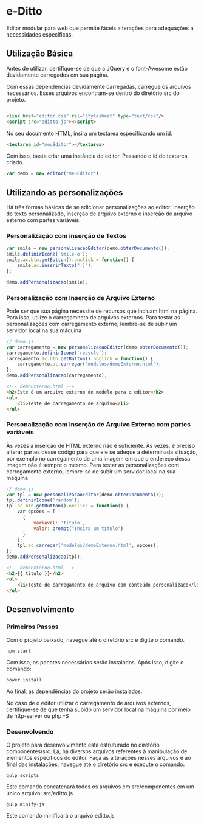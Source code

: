 # e-Ditto
Editor modular para web que permite fáceis alterações para adequações a necessidades específicas.

## Utilização Básica

Antes de utilizar, certifique-se de que a JQuery e o  font-Awesome estão devidamente carregados em sua página. 

Com essas dependências devidamente carregadas, carregue os arquivos necessários. Esses arquivos encontram-se dentro do diretório src do projeto.

```html

<link href="editor.css" rel="stylesheet" type="text/css"/>
<script src="editto.js"></script>

```
No seu documento HTML, insira um textarea especificando um id.

```html
<textarea id="meuEditor"></textarea>

```

Com isso, basta criar uma instância do editor. Passando o id do textarea criado.

```javascript
var demo = new editor("meuEditor");
```

## Utilizando as personalizações

Há três formas básicas de se adicionar personalizações ao editor: inserção de texto personalizado, inserção de arquivo externo e inserção de arquivo esterno com partes variáveis.

### Personalização com inserção de Textos
```javascript
var smile = new personalizacaoEditor(demo.obterDocumento());
smile.definirIcone('smile-o');
smile.ac.btn.getButton().onclick = function() {
    smile.ac.inserirTexto(":)");
};

demo.addPersonalizacao(smile);

```

### Personalização com Inserção de Arquivo Externo
Pode ser que sua página necessite de recursos que incluam html na página. Para isso, utilize o carregamneto de arquivos externos.
Para testar as personalizações com carregamento externo, lembre-se de subir um servidor local na sua máquina
```javascript
// demo.js
var carregamento = new personalizacaoEditor(demo.obterDocumento());
carregamento.definirIcone('recycle');
carregamento.ac.btn.getButton().onclick = function() {
    carregamento.ac.carregar('modelos/demoExterno.html');
};
demo.addPersonalizacao(carregamento);
```
```html
<!-- demoExterno.html -->
<h2>Este é um arquivo externo de modelo para o editor</h2>
<ul>
    <li>Teste de carregamento de arquivo</li>
</ul>

```

### Personalização com Inserção de Arquivo Externo com partes variáveis

Às vezes a inserção de HTML externo não é suficiente. Às vezes, é preciso alterar partes desse código para que ele se adeque a determinada situação, por exemplo no carregamento de uma imagem em que o endereço dessa imagem não é sempre o mesmo.
Para testar as personalizações com carregamento externo, lembre-se de subir um servidor local na sua máquina
```javascript
// demo.js
var tpl = new personalizacaoEditor(demo.obterDocumento());
tpl.definirIcone('random');
tpl.ac.btn.getButton().onclick = function() {
    var opcoes = [
      { 
          variavel: 'titulo',
          valor: prompt("Insira um título")
      }
    ];
    tpl.ac.carregar('modelos/demoExterno.html', opcoes);
};
demo.addPersonalizacao(tpl);
```
```html
<!-- demoExterno.html -->
<h2>{{ titulo }}</h2>
<ul>
    <li>Teste de carregamento de arquivo com conteúdo personalizado</li>
</ul>

```

## Desenvolvimento
### Primeiros Passos
Com o projeto baixado, navegue até o diretório src e digite o comando.
```
npm start
```
Com isso, os pacotes necessários serão instalados. Após isso, digite o comando:
```
bower install
```
Ao final, as dependências do projeto serão instalados.

No caso de o editor utilizar o carregamento de arquivos externos, certifique-se de que tenha subido um servidor local na máquina por meio de http-server ou php -S

### Desenvolvendo
O projeto para desenvolvimento está estruturado no diretório componentes/src. Lá, há diversos arquivos referentes à manipulação de elementos específicos do editor. Faça as alterações nesses arquivos e ao final das instalações, navegue até o diretório src e execute o comando:
```
gulp scripts
```
Este comando concatenará todos os arquivos em src/componentes em um único arquivo: src/editto.js

```
gulp minify-js
```
Este comando minificará o arquivo editto.js

